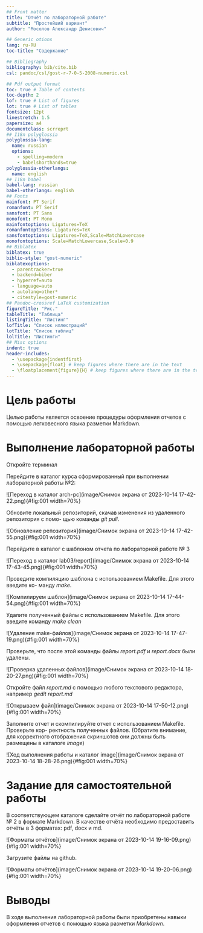 ```yaml
---
## Front matter
title: "Отчёт по лабораторной работе"
subtitle: "Простейший вариант"
author: "Мосолов Александр Денисович"

## Generic otions
lang: ru-RU
toc-title: "Содержание"

## Bibliography
bibliography: bib/cite.bib
csl: pandoc/csl/gost-r-7-0-5-2008-numeric.csl

## Pdf output format
toc: true # Table of contents
toc-depth: 2
lof: true # List of figures
lot: true # List of tables
fontsize: 12pt
linestretch: 1.5
papersize: a4
documentclass: scrreprt
## I18n polyglossia
polyglossia-lang:
  name: russian
  options:
	- spelling=modern
	- babelshorthands=true
polyglossia-otherlangs:
  name: english
## I18n babel
babel-lang: russian
babel-otherlangs: english
## Fonts
mainfont: PT Serif
romanfont: PT Serif
sansfont: PT Sans
monofont: PT Mono
mainfontoptions: Ligatures=TeX
romanfontoptions: Ligatures=TeX
sansfontoptions: Ligatures=TeX,Scale=MatchLowercase
monofontoptions: Scale=MatchLowercase,Scale=0.9
## Biblatex
biblatex: true
biblio-style: "gost-numeric"
biblatexoptions:
  - parentracker=true
  - backend=biber
  - hyperref=auto
  - language=auto
  - autolang=other*
  - citestyle=gost-numeric
## Pandoc-crossref LaTeX customization
figureTitle: "Рис."
tableTitle: "Таблица"
listingTitle: "Листинг"
lofTitle: "Список иллюстраций"
lotTitle: "Список таблиц"
lolTitle: "Листинги"
## Misc options
indent: true
header-includes:
  - \usepackage{indentfirst}
  - \usepackage{float} # keep figures where there are in the text
  - \floatplacement{figure}{H} # keep figures where there are in the text
---
```


# Цель работы

</p>Целью работы является освоение процедуры оформления отчетов с помощью легковесного
языка разметки Markdown.</p>

# Выполнение лабораторной работы

</p>Откройте терминал</p>
</p>Перейдите в каталог курса сформированный при выполнении лабораторной работы
№2:</p>

![Переход в каталог arch-pc](image/Снимок экрана от 2023-10-14 17-42-22.png){#fig:001 width=70%}

Обновите локальный репозиторий, скачав изменения из удаленного репозитория с помо-
щью команды *git pull*.

![Обновление репозитория](image/Снимок экрана от 2023-10-14 17-42-55.png){#fig:001 width=70%}

Перейдите в каталог с шаблоном отчета по лабораторной работе № 3

![Переход в  каталог lab03/report](image/Снимок экрана от 2023-10-14 17-43-45.png){#fig:001 width=70%}

Проведите компиляцию шаблона с использованием Makefile. Для этого введите ко-
манду *make*.

![Компилируем шаблон](image/Снимок экрана от 2023-10-14 17-44-54.png){#fig:001 width=70%}

Удалите полученный файлы с использованием Makefile. Для этого введите команду *make clean*

![Удаление make-файлов](image/Снимок экрана от 2023-10-14 17-47-19.png){#fig:001 width=70%}

Проверьте, что после этой команды файлы *report.pdf* и *report.docx* были удалены.

![Проверка удаленных файлов](image/Снимок экрана от 2023-10-14 18-20-27.png){#fig:001 width=70%}

Откройте файл *report.md* c помощью любого текстового редактора, например *gedit report.md*

![Открываем файл](image/Снимок экрана от 2023-10-14 17-50-12.png){#fig:001 width=70%}

Заполните отчет и скомпилируйте отчет с использованием Makefile. Проверьте кор-
ректность полученных файлов. (Обратите внимание, для корректного отображения
скриншотов они должны быть размещены в каталоге *image*)

![Ход выполнения работы и каталог image](image/Снимок экрана от 2023-10-14 18-28-26.png){#fig:001 width=70%}

# Задание для самостоятельной работы

В соответствующем каталоге сделайте отчёт по лабораторной работе № 2 в формате
Markdown. В качестве отчёта необходимо предоставить отчёты в 3 форматах: pdf, docx
и md.

![Форматы отчётов](image/Снимок экрана от 2023-10-14 19-16-09.png){#fig:001 width=70%}

Загрузите файлы на github.

![Форматы отчётов](image/Снимок экрана от 2023-10-14 19-20-06.png){#fig:001 width=70%}

# Выводы

В ходе выполнения лабораторной работы были приобретены навыки оформления отчетов с помощью языка разметки *Markdown*.
